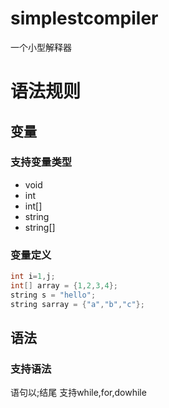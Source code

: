 # simplestcompiler
一个小型解释器

# 语法规则
## 变量
### 支持变量类型
* void
* int
* int[]
* string
* string[]

### 变量定义
```java
int i=1,j;
int[] array = {1,2,3,4};
string s = "hello";
string sarray = {"a","b","c"};
```
## 语法
### 支持语法
语句以;结尾 支持while,for,dowhile
